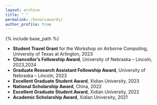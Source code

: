 ```yaml
---
layout: archive
title: " "
permalink: /honorsawards/
author_profile: true
---
```


{% include base_path %}

 
* **Student Travel Grant** for the Workshop on Airborne Computing, University of Texas at Arlington, 2023
* **Chancellor’s Fellowship Award**, University of Nebraska – Lincoln, 2023,2024
* **Graduate Research Assistant Fellowship Award**, University of Nebraska – Lincoln, 2023
* **Excellent Graduate Student Award**, Xidian University, 2023
* **National Scholarship Award**, China, 2022
* **Excellent Graduate Student Award**, Xidian University, 2022
* **Academic Scholarship Award**, Xidian University, 2021

